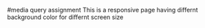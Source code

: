 #media query assignment 
This is a responsive page having differnt background color for differnt screen size